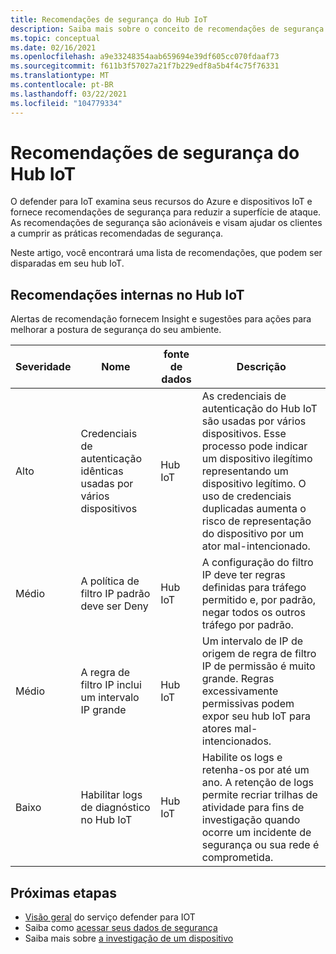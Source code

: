 ```yaml
---
title: Recomendações de segurança do Hub IoT
description: Saiba mais sobre o conceito de recomendações de segurança e como elas são usadas no defender para o Hub IoT.
ms.topic: conceptual
ms.date: 02/16/2021
ms.openlocfilehash: a9e33248354aab659694e39df605cc070fdaaf73
ms.sourcegitcommit: f611b3f57027a21f7b229edf8a5b4f4c75f76331
ms.translationtype: MT
ms.contentlocale: pt-BR
ms.lasthandoff: 03/22/2021
ms.locfileid: "104779334"
---
```

# <a name="security-recommendations-for-iot-hub"></a>Recomendações de segurança do Hub IoT

O defender para IoT examina seus recursos do Azure e dispositivos IoT e fornece recomendações de segurança para reduzir a superfície de ataque.
As recomendações de segurança são acionáveis e visam ajudar os clientes a cumprir as práticas recomendadas de segurança.

Neste artigo, você encontrará uma lista de recomendações, que podem ser disparadas em seu hub IoT.

## <a name="built-in-recommendations-in-iot-hub"></a>Recomendações internas no Hub IoT

Alertas de recomendação fornecem Insight e sugestões para ações para melhorar a postura de segurança do seu ambiente.

| Severidade | Nome | fonte de dados | Descrição |
|--|--|--|--|
| Alto | Credenciais de autenticação idênticas usadas por vários dispositivos | Hub IoT | As credenciais de autenticação do Hub IoT são usadas por vários dispositivos. Esse processo pode indicar um dispositivo ilegítimo representando um dispositivo legítimo. O uso de credenciais duplicadas aumenta o risco de representação do dispositivo por um ator mal-intencionado. |
| Médio | A política de filtro IP padrão deve ser Deny | Hub IoT | A configuração do filtro IP deve ter regras definidas para tráfego permitido e, por padrão, negar todos os outros tráfego por padrão. |
| Médio | A regra de filtro IP inclui um intervalo IP grande | Hub IoT | Um intervalo de IP de origem de regra de filtro IP de permissão é muito grande. Regras excessivamente permissivas podem expor seu hub IoT para atores mal-intencionados. |
| Baixo | Habilitar logs de diagnóstico no Hub IoT | Hub IoT | Habilite os logs e retenha-os por até um ano. A retenção de logs permite recriar trilhas de atividade para fins de investigação quando ocorre um incidente de segurança ou sua rede é comprometida. |

## <a name="next-steps"></a>Próximas etapas

- [Visão geral](overview.md) do serviço defender para IOT
- Saiba como [acessar seus dados de segurança](how-to-security-data-access.md)
- Saiba mais sobre [a investigação de um dispositivo](how-to-investigate-device.md)
